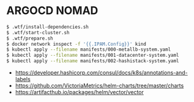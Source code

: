 # ARGOCD NOMAD

```sh
$ .wtf/install-dependencies.sh
$ .wtf/start-cluster.sh
$ .wtf/prepare.sh
$ docker network inspect -f '{{.IPAM.Config}}' kind
$ kubectl apply --filename manifests/000-metallb-system.yaml
$ kubectl apply --filename manifests/001-datacenter-system.yaml
$ kubectl apply --filename manifests/002-hashistack-system.yaml
```

* https://developer.hashicorp.com/consul/docs/k8s/annotations-and-labels
* https://github.com/VictoriaMetrics/helm-charts/tree/master/charts
* https://artifacthub.io/packages/helm/vector/vector
